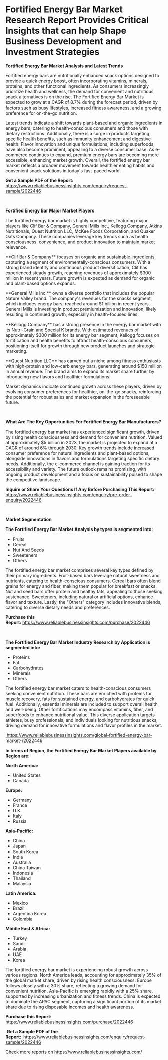 <p><h1>Fortified Energy Bar Market Research Report Provides Critical Insights that can help Shape Business Development and Investment Strategies</h1></p><p><strong>Fortified Energy Bar Market Analysis and Latest Trends</strong></p>
<p><p>Fortified energy bars are nutritionally enhanced snack options designed to provide a quick energy boost, often incorporating vitamins, minerals, proteins, and other functional ingredients. As consumers increasingly prioritize health and wellness, the demand for convenient and nutritious snack alternatives is on the rise. The Fortified Energy Bar Market is expected to grow at a CAGR of 8.7% during the forecast period, driven by factors such as busy lifestyles, increased fitness awareness, and a growing preference for on-the-go nutrition.</p><p>Latest trends indicate a shift towards plant-based and organic ingredients in energy bars, catering to health-conscious consumers and those with dietary restrictions. Additionally, there is a surge in products targeting specific health benefits, such as immunity enhancement and digestive health. Flavor innovation and unique formulations, including superfoods, have also become prominent, appealing to a diverse consumer base. As e-commerce continues to expand, premium energy bars are becoming more accessible, enhancing market growth. Overall, the fortified energy bar market reflects a broader movement towards healthier eating habits and convenient snack solutions in today's fast-paced world.</p></p>
<p><strong>Get a Sample PDF of the Report:&nbsp;</strong> <a href="https://www.reliablebusinessinsights.com/enquiry/request-sample/2022446?utm_campaign=2940&utm_medium=2&utm_source=Github&utm_content=ia&utm_term=07042025&utm_id=fortified-energy-bar">https://www.reliablebusinessinsights.com/enquiry/request-sample/2022446</a></p>
<p>&nbsp;</p>
<p><strong>Fortified Energy Bar Major Market Players</strong></p>
<p><p>The fortified energy bar market is highly competitive, featuring major players like Clif Bar & Company, General Mills Inc., Kellogg Company, Atkins Nutritionals, Quest Nutrition LLC, McKee Foods Corporation, and Quaker Oats Company. These companies leverage key trends such as health consciousness, convenience, and product innovation to maintain market relevance.</p><p>**Clif Bar & Company** focuses on organic and sustainable ingredients, capturing a segment of environmentally-conscious consumers. With a strong brand identity and continuous product diversification, Clif has experienced steady growth, reaching revenues of approximately $300 million in recent years. Future growth is expected as demand for organic and plant-based options expands.</p><p>**General Mills Inc.** owns a diverse portfolio that includes the popular Nature Valley brand. The company's revenues for the snacks segment, which includes energy bars, reached around $1 billion in recent years. General Mills is investing in product premiumization and innovation, likely resulting in continued growth, especially in health-focused lines.</p><p>**Kellogg Company** has a strong presence in the energy bar market with its Nutri-Grain and Special K brands. With estimated revenues of approximately $300 million for its energy bar segment, Kellogg focuses on fortification and health benefits to attract health-conscious consumers, positioning itself for growth through new product launches and strategic marketing.</p><p>**Quest Nutrition LLC** has carved out a niche among fitness enthusiasts with high-protein and low-carb energy bars, generating around $150 million in annual revenue. The brand aims to expand its market share further by introducing new flavors and healthier formulations.</p><p>Market dynamics indicate continued growth across these players, driven by evolving consumer preferences for healthier, on-the-go snacks, reinforcing the potential for robust sales and market expansion in the foreseeable future.</p></p>
<p>&nbsp;</p>
<p><strong>What Are The Key Opportunities For Fortified Energy Bar Manufacturers?</strong></p>
<p><p>The fortified energy bar market has experienced significant growth, driven by rising health consciousness and demand for convenient nutrition. Valued at approximately $5 billion in 2023, the market is projected to expand at a CAGR of around 6% through 2030. Key growth trends include increased consumer preference for natural ingredients and plant-based options, alongside innovations in flavors and formulations targeting specific dietary needs. Additionally, the e-commerce channel is gaining traction for its accessibility and variety. The future outlook remains promising, with ongoing product development and a focus on sustainability poised to shape the competitive landscape.</p></p>
<p><strong>Inquire or Share Your Questions If Any Before Purchasing This Report:</strong> <a href="https://www.reliablebusinessinsights.com/enquiry/pre-order-enquiry/2022446?utm_campaign=2940&utm_medium=2&utm_source=Github&utm_content=ia&utm_term=07042025&utm_id=fortified-energy-bar">https://www.reliablebusinessinsights.com/enquiry/pre-order-enquiry/2022446</a></p>
<p>&nbsp;</p>
<p><strong>Market Segmentation</strong></p>
<p><strong>The Fortified Energy Bar Market Analysis by types is segmented into:</strong></p>
<p><ul><li>Fruits</li><li>Cereal</li><li>Nut And Seeds</li><li>Sweeteners</li><li>Others</li></ul></p>
<p><p>The fortified energy bar market comprises several key types defined by their primary ingredients. Fruit-based bars leverage natural sweetness and nutrients, catering to health-conscious consumers. Cereal bars often blend grains for energy and fiber, making them popular for breakfast or snacks. Nut and seed bars offer protein and healthy fats, appealing to those seeking sustenance. Sweeteners, including natural or artificial options, enhance flavor and texture. Lastly, the "Others" category includes innovative blends, catering to diverse dietary needs and preferences.</p></p>
<p><strong>Purchase this Report:&nbsp;</strong><a href="https://www.reliablebusinessinsights.com/purchase/2022446?utm_campaign=2940&utm_medium=2&utm_source=Github&utm_content=ia&utm_term=07042025&utm_id=fortified-energy-bar">https://www.reliablebusinessinsights.com/purchase/2022446</a></p>
<p>&nbsp;</p>
<p><strong>The Fortified Energy Bar Market Industry Research by Application is segmented into:</strong></p>
<p><ul><li>Proteins</li><li>Fat</li><li>Carbohydrates</li><li>Minerals</li><li>Others</li></ul></p>
<p><p>The fortified energy bar market caters to health-conscious consumers seeking convenient nutrition. These bars are enriched with proteins for muscle recovery, fats for sustained energy, and carbohydrates for quick fuel. Additionally, essential minerals are included to support overall health and well-being. Other fortifications may encompass vitamins, fiber, and superfoods to enhance nutritional value. This diverse application targets athletes, busy professionals, and individuals looking for nutritious snacks, driving demand for innovative formulations and flavor profiles in the market.</p></p>
<p><a href="https://www.reliablebusinessinsights.com/global-fortified-energy-bar-market-r2022446?utm_campaign=2940&utm_medium=2&utm_source=Github&utm_content=ia&utm_term=07042025&utm_id=fortified-energy-bar">&nbsp;https://www.reliablebusinessinsights.com/global-fortified-energy-bar-market-r2022446</a></p>
<p><strong>In terms of Region, the Fortified Energy Bar Market Players available by Region are:</strong></p>
<p>
    <p> <strong> North America: </strong>
        <ul>
            <li>United States</li>
            <li>Canada</li>
        </ul>
        </p> 
    <p> <strong> Europe: </strong>
        <ul>
            <li>Germany</li>
            <li>France</li>
            <li>U.K.</li>
            <li>Italy</li>
            <li>Russia</li>
        </ul>
        </p> 
    <p> <strong> Asia-Pacific: </strong>
        <ul>
            <li>China</li>
            <li>Japan</li>
            <li>South Korea</li>
            <li>India</li>
            <li>Australia</li>
            <li>China Taiwan</li>
            <li>Indonesia</li>
            <li>Thailand</li>
            <li>Malaysia</li>
        </ul>
        </p> 
    <p> <strong> Latin America: </strong>
        <ul>
            <li>Mexico</li>
            <li>Brazil</li>
            <li>Argentina Korea</li>
            <li>Colombia</li>
        </ul>
        </p> 
    <p> <strong> Middle East & Africa: </strong>
        <ul>
            <li>Turkey</li>
            <li>Saudi</li>
            <li>Arabia</li>
            <li>UAE</li>
            <li>Korea</li>
        </ul>
    </p>
    </p>
<p><p>The fortified energy bar market is experiencing robust growth across various regions. North America leads, accounting for approximately 35% of the global market share, driven by rising health consciousness. Europe follows closely with a 30% share, reflecting a growing demand for convenient nutrition. Asia-Pacific is emerging rapidly with a 25% share, supported by increasing urbanization and fitness trends. China is expected to dominate the APAC segment, capturing a significant portion of its market share due to rising disposable incomes and health awareness.</p></p>
<p><strong>Purchase this Report: </strong><a href="https://www.reliablebusinessinsights.com/purchase/2022446?utm_campaign=2940&utm_medium=2&utm_source=Github&utm_content=ia&utm_term=07042025&utm_id=fortified-energy-bar">https://www.reliablebusinessinsights.com/purchase/2022446</a></p>
<p>&nbsp;<strong>Get a Sample PDF of the Report:&nbsp;&nbsp;</strong><a href="https://www.reliablebusinessinsights.com/enquiry/request-sample/2022446?utm_campaign=2940&utm_medium=2&utm_source=Github&utm_content=ia&utm_term=07042025&utm_id=fortified-energy-bar">https://www.reliablebusinessinsights.com/enquiry/request-sample/2022446</a></p>
<p><strong></strong></p>
<p>Check more reports on <a href="https://www.reliablebusinessinsights.com/?utm_campaign=2940&utm_medium=2&utm_source=Github&utm_content=ia&utm_term=07042025&utm_id=fortified-energy-bar">https://www.reliablebusinessinsights.com/</a></p>